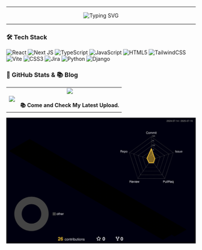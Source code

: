 <!-- 🟢 매트릭스 배경 애니메이션 -->

---

<!-- ⌨️ 타이핑 애니메이션 -->
<p align="center">
  <img src="https://readme-typing-svg.demolab.com?font=Fira+Code&size=22&pause=1000&color=00FF41&center=true&vCenter=true&width=500&lines=GOOD+TO+SEE+YOU+HERE...;YOU+CAN+CALL+ME+JIN.;CURRENTLY+IN+SSAFY...;*Knock+Knock%2.." alt="Typing SVG" />
</p>

---

### 🛠️ Tech Stack

![React](https://img.shields.io/badge/react-%2361DAFB.svg?style=for-the-badge&logo=react&logoColor=black)
![Next JS](https://img.shields.io/badge/Next-black?style=for-the-badge&logo=next.js&logoColor=white)
![TypeScript](https://img.shields.io/badge/typescript-%23007ACC.svg?style=for-the-badge&logo=typescript&logoColor=white)
![JavaScript](https://img.shields.io/badge/javascript-%23F7DF1E.svg?style=for-the-badge&logo=javascript&logoColor=black)
![HTML5](https://img.shields.io/badge/html5-%23E34F26.svg?style=for-the-badge&logo=html5&logoColor=white)
![TailwindCSS](https://img.shields.io/badge/tailwindcss-%2338B2AC.svg?style=for-the-badge&logo=tailwind-css&logoColor=white)
![Vite](https://img.shields.io/badge/vite-%23646CFF.svg?style=for-the-badge&logo=vite&logoColor=white)
![CSS3](https://img.shields.io/badge/css3-%231572B6.svg?style=for-the-badge&logo=css3&logoColor=white)
![Jira](https://img.shields.io/badge/jira-%230A0FFF.svg?style=for-the-badge&logo=jira&logoColor=white)
![Python](https://img.shields.io/badge/python-3670A0?style=for-the-badge&logo=python&logoColor=ffdd54)
![Django](https://img.shields.io/badge/django-%23092E20.svg?style=for-the-badge&logo=django&logoColor=white)


### 🧪 GitHub Stats & 📚 Blog

<table>
  <tr>
    <td align="center">
      <img src="https://github-readme-stats.vercel.app/api/top-langs/?username=CHOINEON&layout=compact&bg_color=000000&title_color=00FF41&text_color=00FF41&border_color=00FF41" />
    </td>
    <td align="center">
      <a href="https://ucndewit.tistory.com/" target="_blank" style="display: inline-flex; align-items: center; gap: 6px;">
  <!-- Badge -->
  <img src="https://img.shields.io/badge/TISTORY-FF5747?style=for-the-badge&logo=tistory&logoColor=white"> </a>
</a>
      <br/><br/>
      <strong>📚 Come and Check My Latest Upload.</strong>
    </td>
  </tr>
</table>

![](./profile-3d-contrib/profile-night-rainbow.svg)

<!--
**CHOINEON/CHOINEON** is a ✨ _special_ ✨ repository because its `README.md` (this file) appears on your GitHub profile.

Here are some ideas to get you started:

- 🔭 I’m currently working on ...
- 🌱 I’m currently learning ...
- 👯 I’m looking to collaborate on ...
- 🤔 I’m looking for help with ...
- 💬 Ask me about ...
- 📫 How to reach me: ...
- 😄 Pronouns: ...
- ⚡ Fun fact: ...
-->
